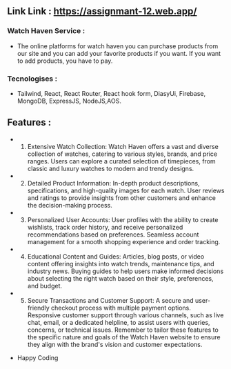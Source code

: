  
 ## Link Link : https://assignmant-12.web.app/

### Watch Haven Service : 
- The online platforms for watch haven you can purchase products from our site and you can add your favorite products if you want. If you want to add products, you have to pay.

### Tecnologises :
- Tailwind, React, React Router, React hook form, DiasyUi, Firebase, MongoDB, ExpressJS, NodeJS,AOS.

## Features :
 - 1. Extensive Watch Collection: Watch Haven offers a vast and diverse collection of watches, catering to various styles, brands, and price ranges.
Users can explore a curated selection of timepieces, from classic and luxury watches to modern and trendy designs.

- 2. Detailed Product Information: In-depth product descriptions, specifications, and high-quality images for each watch.
User reviews and ratings to provide insights from other customers and enhance the decision-making process.

- 3. Personalized User Accounts: User profiles with the ability to create wishlists, track order history, and receive personalized recommendations based on preferences.
Seamless account management for a smooth shopping experience and order tracking.

- 4. Educational Content and Guides: Articles, blog posts, or video content offering insights into watch trends, maintenance tips, and industry news.
Buying guides to help users make informed decisions about selecting the right watch based on their style, preferences, and budget.

- 5. Secure Transactions and Customer Support: A secure and user-friendly checkout process with multiple payment options.
Responsive customer support through various channels, such as live chat, email, or a dedicated helpline, to assist users with queries, concerns, or technical issues.
Remember to tailor these features to the specific nature and goals of the Watch Haven website to ensure they align with the brand's vision and customer expectations.

- <a>Happy Coding</a>
